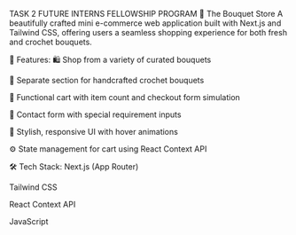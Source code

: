TASK 2 FUTURE INTERNS FELLOWSHIP PROGRAM
💐 The Bouquet Store
A beautifully crafted mini e-commerce web application built with Next.js and Tailwind CSS, offering users a seamless shopping experience for both fresh and crochet bouquets.

🌼 Features:
🛍️ Shop from a variety of curated bouquets

🧶 Separate section for handcrafted crochet bouquets

🛒 Functional cart with item count and checkout form simulation

💬 Contact form with special requirement inputs

🎨 Stylish, responsive UI with hover animations

⚙️ State management for cart using React Context API

🛠️ Tech Stack:
Next.js (App Router)

Tailwind CSS

React Context API

JavaScript
